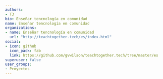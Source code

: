 ```yaml
---
authors:
- T3
bio: Enseñar tencnología en comunidad
name: Enseñar tencnología en comunidad
organizations:
- name: Enseñar tencnología en comunidad
  url: "http://teachtogether.tech/es/index.html"
social:
- icon: github
  icon_pack: fab
  link: https://github.com/gvwilson/teachtogether.tech/tree/master/es
superuser: false
user_groups:
- Proyectos
---
```





